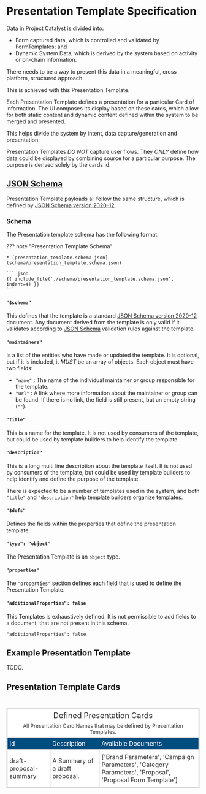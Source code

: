# Presentation Template Specification

Data in Project Catalyst is divided into:

* Form captured data, which is controlled and validated by FormTemplates; and
* Dynamic System Data, which is derived by the system based on activity or on-chain information.

There needs to be a way to present this data in a meaningful, cross platform, structured approach.

This is achieved with this Presentation Template.

Each Presentation Template defines a presentation for a particular Card of information.
The UI composes its display based on these cards, which allow for both static content
and dynamic content defined within the system to be merged and presented.

This helps divide the system by intent, data capture/generation and presentation.

Presentation Templates *DO NOT* capture user flows.
They *ONLY* define how data could be displayed by combining source for a particular purpose.
The purpose is derived solely by the cards id.

## [JSON Schema][JSON Schema-2020-12]

Presentation Template payloads all follow the same structure, which is defined by [JSON Schema version 2020-12][JSON Schema-2020-12].

### Schema

The Presentation template schema has the following format.

<!-- markdownlint-disable max-one-sentence-per-line -->
??? note "Presentation Template Schema"

    * [presentation_template.schema.json](schema/presentation_template.schema.json)

    ``` json
    {{ include_file('./schema/presentation_template.schema.json', indent=4) }}
    ```
<!-- markdownlint-enable max-one-sentence-per-line -->

#### `"$schema"`

This defines that the template is a standard [JSON Schema version 2020-12][JSON Schema-2020-12] document.
Any document derived from the template is only valid if it validates
according to [JSON Schema][JSON Schema-2020-12] validation rules against the template.

#### `"maintainers"`

Is a list of the entities who have made or updated the template.
It is optional, but if it is included, it *MUST* be an array of objects.
Each object must have two fields:

* `"name"` : The name of the individual maintainer or group responsible for the template.
* `"url"` : A link where more information about the maintainer or group can be found.
    If there is no link, the field is still present, but an empty string (`""`).

#### `"title"`

This is a name for the template.
It is not used by consumers of the template, but could be used by
template builders to help identify the template.

#### `"description"`

This is a long multi line description about the template itself.
It is not used by consumers of the template, but could be used by
template builders to help identify and define the purpose of the template.

There is expected to be a number of templates used in the system, and both
`"title"` and `"description"` help template builders organize templates.

#### `"$defs"`

Defines the fields within the properties that define the presentation template.

#### `"type": "object"`

The Presentation Template is an `object` type.

#### `"properties"`

The `"properties"` section defines each field that is used to define the Presentation Template.

#### `"additionalProperties": false`

This Templates is exhaustively defined.
It is not permissible to add fields to a document,
that are not present in this schema.

`"additionalProperties": false`

## Example Presentation Template

TODO.


## Presentation Template Cards

<!---HTML START-->
<!-- markdownlint-disable -->
<div id="icon_Unnamed" style="padding-left:0px;padding-right:0px;padding-top:10px;padding-bottom:10px;overflow-x:auto;overflow-y:auto;width:auto;height:auto;">
<style>
#icon_Unnamed table {
          font-family: -apple-system, BlinkMacSystemFont, 'Segoe UI', Roboto, Oxygen, Ubuntu, Cantarell, 'Helvetica Neue', 'Fira Sans', 'Droid Sans', Arial, sans-serif;
          -webkit-font-smoothing: antialiased;
          -moz-osx-font-smoothing: grayscale;
        }

#icon_Unnamed thead, tbody, tfoot, tr, td, th { border-style: none; }
 tr { background-color: transparent; }
#icon_Unnamed p { margin: 0; padding: 0; }
 #icon_Unnamed .gt_table { display: table; border-collapse: collapse; line-height: normal; margin-left: auto; margin-right: auto; color: #333333; font-size: 16px; font-weight: normal; font-style: normal; background-color: #FFFFFF; width: auto; border-top-style: solid; border-top-width: 3px; border-top-color: #D5D5D5; border-right-style: solid; border-right-width: 3px; border-right-color: #D5D5D5; border-bottom-style: solid; border-bottom-width: 3px; border-bottom-color: #D5D5D5; border-left-style: solid; border-left-width: 3px; border-left-color: #D5D5D5; }
 #icon_Unnamed .gt_caption { padding-top: 4px; padding-bottom: 4px; }
 #icon_Unnamed .gt_title { color: #333333; font-size: 125%; font-weight: initial; padding-top: 4px; padding-bottom: 4px; padding-left: 5px; padding-right: 5px; border-bottom-color: #FFFFFF; border-bottom-width: 0; }
 #icon_Unnamed .gt_subtitle { color: #333333; font-size: 85%; font-weight: initial; padding-top: 3px; padding-bottom: 5px; padding-left: 5px; padding-right: 5px; border-top-color: #FFFFFF; border-top-width: 0; }
 #icon_Unnamed .gt_heading { background-color: #FFFFFF; text-align: center; border-bottom-color: #FFFFFF; border-left-style: none; border-left-width: 1px; border-left-color: #D3D3D3; border-right-style: none; border-right-width: 1px; border-right-color: #D3D3D3; }
 #icon_Unnamed .gt_bottom_border { border-bottom-style: solid; border-bottom-width: 2px; border-bottom-color: #D5D5D5; }
 #icon_Unnamed .gt_col_headings { border-top-style: solid; border-top-width: 2px; border-top-color: #D5D5D5; border-bottom-style: solid; border-bottom-width: 2px; border-bottom-color: #D5D5D5; border-left-style: none; border-left-width: 1px; border-left-color: #D3D3D3; border-right-style: none; border-right-width: 1px; border-right-color: #D3D3D3; }
 #icon_Unnamed .gt_col_heading { color: #FFFFFF; background-color: #004D80; font-size: 100%; font-weight: normal; text-transform: inherit; border-left-style: none; border-left-width: 1px; border-left-color: #D3D3D3; border-right-style: none; border-right-width: 1px; border-right-color: #D3D3D3; vertical-align: bottom; padding-top: 5px; padding-bottom: 5px; padding-left: 5px; padding-right: 5px; overflow-x: hidden; }
 #icon_Unnamed .gt_column_spanner_outer { color: #FFFFFF; background-color: #004D80; font-size: 100%; font-weight: normal; text-transform: inherit; padding-top: 0; padding-bottom: 0; padding-left: 4px; padding-right: 4px; }
 #icon_Unnamed .gt_column_spanner_outer:first-child { padding-left: 0; }
 #icon_Unnamed .gt_column_spanner_outer:last-child { padding-right: 0; }
 #icon_Unnamed .gt_column_spanner { border-bottom-style: solid; border-bottom-width: 2px; border-bottom-color: #D5D5D5; vertical-align: bottom; padding-top: 5px; padding-bottom: 5px; overflow-x: hidden; display: inline-block; width: 100%; }
 #icon_Unnamed .gt_spanner_row { border-bottom-style: hidden; }
 #icon_Unnamed .gt_group_heading { padding-top: 8px; padding-bottom: 8px; padding-left: 5px; padding-right: 5px; color: #333333; background-color: #FFFFFF; font-size: 100%; font-weight: initial; text-transform: inherit; border-top-style: solid; border-top-width: 2px; border-top-color: #D5D5D5; border-bottom-style: solid; border-bottom-width: 2px; border-bottom-color: #D5D5D5; border-left-style: none; border-left-width: 1px; border-left-color: #D3D3D3; border-right-style: none; border-right-width: 1px; border-right-color: #D3D3D3; vertical-align: middle; text-align: left; }
 #icon_Unnamed .gt_empty_group_heading { padding: 0.5px; color: #333333; background-color: #FFFFFF; font-size: 100%; font-weight: initial; border-top-style: solid; border-top-width: 2px; border-top-color: #D5D5D5; border-bottom-style: solid; border-bottom-width: 2px; border-bottom-color: #D5D5D5; vertical-align: middle; }
 #icon_Unnamed .gt_from_md> :first-child { margin-top: 0; }
 #icon_Unnamed .gt_from_md> :last-child { margin-bottom: 0; }
 #icon_Unnamed .gt_row { padding-top: 8px; padding-bottom: 8px; padding-left: 5px; padding-right: 5px; margin: 10px; border-top-style: solid; border-top-width: 1px; border-top-color: #D5D5D5; border-left-style: solid; border-left-width: 1px; border-left-color: #D5D5D5; border-right-style: solid; border-right-width: 1px; border-right-color: #D5D5D5; vertical-align: middle; overflow-x: hidden; }
 #icon_Unnamed .gt_stub { color: #333333; background-color: #929292; font-size: 100%; font-weight: initial; text-transform: inherit; border-right-style: solid; border-right-width: 2px; border-right-color: #D5D5D5; padding-left: 5px; padding-right: 5px; }
 #icon_Unnamed .gt_stub_row_group { color: #333333; background-color: #FFFFFF; font-size: 100%; font-weight: initial; text-transform: inherit; border-right-style: solid; border-right-width: 2px; border-right-color: #D3D3D3; padding-left: 5px; padding-right: 5px; vertical-align: top; }
 #icon_Unnamed .gt_row_group_first td { border-top-width: 2px; }
 #icon_Unnamed .gt_row_group_first th { border-top-width: 2px; }
 #icon_Unnamed .gt_striped { background-color: #F4F4F4; }
 #icon_Unnamed .gt_table_body { border-top-style: solid; border-top-width: 2px; border-top-color: #D5D5D5; border-bottom-style: solid; border-bottom-width: 2px; border-bottom-color: #D5D5D5; }
 #icon_Unnamed .gt_sourcenotes { color: #333333; background-color: #FFFFFF; border-bottom-style: none; border-bottom-width: 2px; border-bottom-color: #D3D3D3; border-left-style: none; border-left-width: 2px; border-left-color: #D3D3D3; border-right-style: none; border-right-width: 2px; border-right-color: #D3D3D3; }
 #icon_Unnamed .gt_sourcenote { font-size: 90%; padding-top: 4px; padding-bottom: 4px; padding-left: 5px; padding-right: 5px; text-align: left; }
 #icon_Unnamed .gt_left { text-align: left; }
 #icon_Unnamed .gt_center { text-align: center; }
 #icon_Unnamed .gt_right { text-align: right; font-variant-numeric: tabular-nums; }
 #icon_Unnamed .gt_font_normal { font-weight: normal; }
 #icon_Unnamed .gt_font_bold { font-weight: bold; }
 #icon_Unnamed .gt_font_italic { font-style: italic; }
 #icon_Unnamed .gt_super { font-size: 65%; }
 #icon_Unnamed .gt_footnote_marks { font-size: 75%; vertical-align: 0.4em; position: initial; }
 #icon_Unnamed .gt_asterisk { font-size: 100%; vertical-align: 0; }

</style>
<table class="gt_table" data-quarto-disable-processing="false" data-quarto-bootstrap="false">
<thead>

  <tr class="gt_heading">
    <td colspan="3" class="gt_heading gt_title gt_font_normal">Defined Presentation Cards</td>
  </tr>
  <tr class="gt_heading">
    <td colspan="3" class="gt_heading gt_subtitle gt_font_normal gt_bottom_border">

All Presentation Card Names that may be defined by Presentation Templates.

</td>
  </tr>
<tr class="gt_col_headings">
  <th class="gt_col_heading gt_columns_bottom_border gt_left" rowspan="1" colspan="1" scope="col" id="icon_Unnamed-Id">Id</th>
  <th class="gt_col_heading gt_columns_bottom_border gt_left" rowspan="1" colspan="1" scope="col" id="icon_Unnamed-Description">Description</th>
  <th class="gt_col_heading gt_columns_bottom_border gt_left" rowspan="1" colspan="1" scope="col" id="icon_Unnamed-Available-Documents">Available Documents</th>
</tr>
</thead>
<tbody class="gt_table_body">
  <tr>
    <td class="gt_row gt_left">draft-proposal-summary</td>
    <td class="gt_row gt_left">A Summary of a draft proposal.</td>
    <td class="gt_row gt_left">['Brand Parameters', 'Campaign Parameters', 'Category Parameters', 'Proposal', 'Proposal Form Template']</td>
  </tr>
</tbody>


</table>

</div>


<!-- markdownlint-enable -->
<!---HTML END-->

[JSON Schema-2020-12]: https://json-schema.org/draft/2020-12
